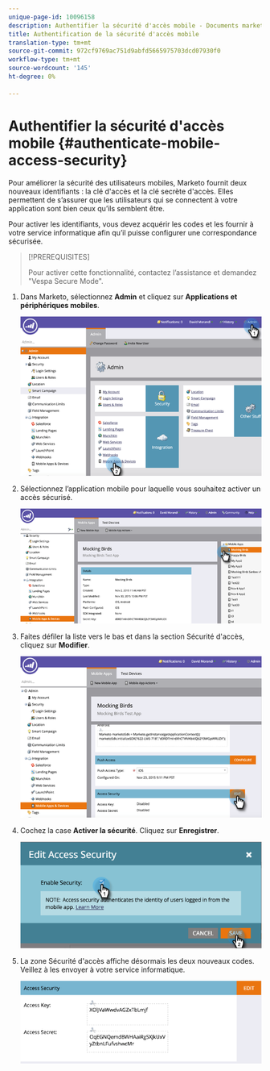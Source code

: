 ```yaml
---
unique-page-id: 10096158
description: Authentifier la sécurité d'accès mobile - Documents marketing - Documentation du produit
title: Authentification de la sécurité d'accès mobile
translation-type: tm+mt
source-git-commit: 972cf9769ac751d9abfd5665975703dcd07930f0
workflow-type: tm+mt
source-wordcount: '145'
ht-degree: 0%

---
```



# Authentifier la sécurité d&#39;accès mobile {#authenticate-mobile-access-security}

Pour améliorer la sécurité des utilisateurs mobiles, Marketo fournit deux nouveaux identifiants : la clé d&#39;accès et la clé secrète d&#39;accès. Elles permettent de s’assurer que les utilisateurs qui se connectent à votre application sont bien ceux qu’ils semblent être.

Pour activer les identifiants, vous devez acquérir les codes et les fournir à votre service informatique afin qu’il puisse configurer une correspondance sécurisée.

>[!PREREQUISITES]
>
>Pour activer cette fonctionnalité, contactez l’assistance et demandez &quot;Vespa Secure Mode&quot;.

1. Dans Marketo, sélectionnez **Admin** et cliquez sur **Applications et périphériques mobiles**.

   ![](assets/image2015-12-1-14-3a36-3a30.png)

1. Sélectionnez l’application mobile pour laquelle vous souhaitez activer un accès sécurisé.

   ![](assets/image2015-12-2-10-3a18-3a6.png)

1. Faites défiler la liste vers le bas et dans la section Sécurité d&#39;accès, cliquez sur **Modifier**.

   ![](assets/image2015-12-1-14-3a41-3a37.png)

1. Cochez la case **Activer la sécurité**. Cliquez sur **Enregistrer**.

   ![](assets/image2015-12-1-14-3a54-3a0.png)

1. La zone Sécurité d&#39;accès affiche désormais les deux nouveaux codes. Veillez à les envoyer à votre service informatique.

   ![](assets/image2015-12-1-14-3a57-3a34.png)
